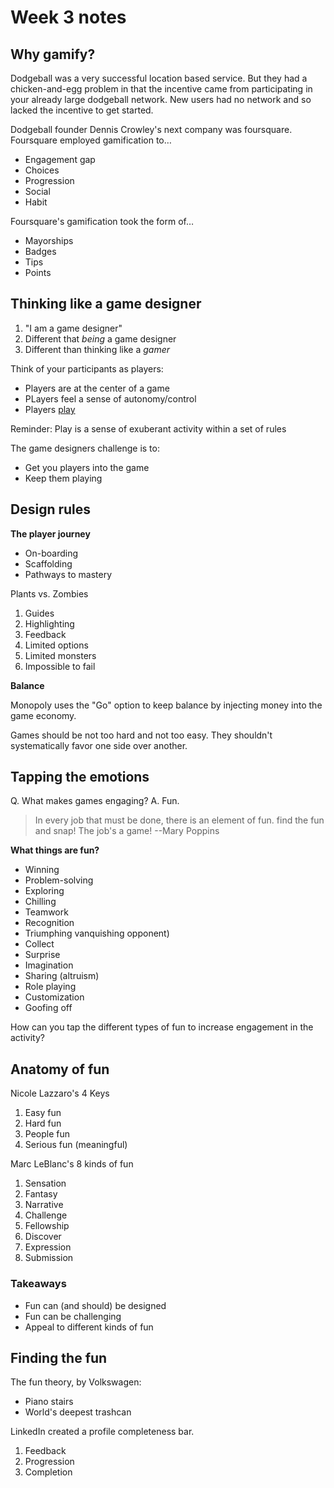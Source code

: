 # Week 3 notes


## Why gamify?

Dodgeball was a very successful location based service. But they had a chicken-and-egg problem in that the incentive came from participating in your already large dodgeball network. New users had no network and so lacked the incentive to get started.

Dodgeball founder Dennis Crowley's next company was foursquare. Foursquare employed gamification to…

* Engagement gap
* Choices
* Progression
* Social
* Habit

Foursquare's gamification took the form of…

* Mayorships
* Badges
* Tips
* Points


## Thinking like a game designer

1. "I am a game designer"
2. Different that _being_ a game designer
3. Different than thinking like a _gamer_

Think of your participants as players:

* Players are at the center of a game
* PLayers feel a sense of autonomy/control
* Players <u>play</u>

Reminder: Play is a sense of exuberant activity within a set of rules

The game designers challenge is to:

* Get you players into the game
* Keep them playing


## Design rules

__The player journey__

* On-boarding
* Scaffolding
* Pathways to mastery

Plants vs. Zombies

1. Guides
2. Highlighting
3. Feedback
4. Limited options
5. Limited monsters
6. Impossible to fail

__Balance__

Monopoly uses the "Go" option to keep balance by injecting money into the game economy.

Games should be not too hard and not too easy. They shouldn't systematically favor one side over another.


## Tapping the emotions

Q. What makes games engaging?
A. Fun.

> In every job that must be done, there is an element of fun. find the fun and snap! The job's a game!
> --Mary Poppins

__What things are fun?__

* Winning
* Problem-solving
* Exploring
* Chilling
* Teamwork
* Recognition
* Triumphing vanquishing opponent)
* Collect
* Surprise
* Imagination
* Sharing (altruism)
* Role playing
* Customization
* Goofing off

How can you tap the different types of fun to increase engagement in the activity?


## Anatomy of fun

Nicole Lazzaro's 4 Keys

1. Easy fun
2. Hard fun
3. People fun
4. Serious fun (meaningful)

Marc LeBlanc's 8 kinds of fun

1. Sensation
2. Fantasy
3. Narrative
4. Challenge
5. Fellowship
6. Discover
7. Expression
8. Submission


### Takeaways

* Fun can (and should) be designed
* Fun can be challenging
* Appeal to different kinds of fun


## Finding the fun

The fun theory, by Volkswagen:

* Piano stairs
* World's deepest trashcan

LinkedIn created a profile completeness bar.

1. Feedback
2. Progression
3. Completion

